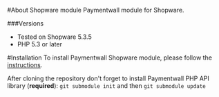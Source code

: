 #About Shopware module
Paymentwall module for Shopware.


###Versions
* Tested on Shopware 5.3.5
* PHP 5.3 or later

#Installation
To install Paymentwall Shopware module, please follow the [instructions](https://docs.paymentwall.com/modules/shopware).

After cloning the repository don't forget to install Paymentwall PHP API library (**required**):
`git submodule init` and then `git submodule update`
